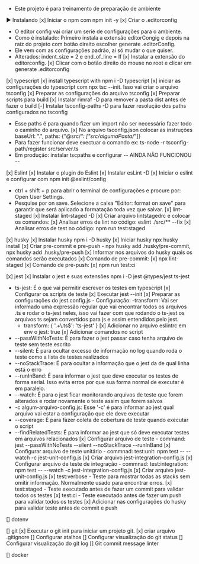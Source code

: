 - Este projeto é para treinamento de preparação de ambiente
 
► Instalando
 [x] Iniciar o npm com npm init -y
 [x] Criar o .editorconfig
  - O editor config vai criar um serie de configurações para o ambiente.
  - Como é instalado: Primeiro instala a extensão editorCongig e depois na raiz do projeto com botão direito escolher generate .editorConfig.
  - Ele vem com as configurações padrão, ai só mudar o que quiser.
  - Alterados: indent_size = 2 e end_of_line = lf
  [x] Instalar a extensão do editorconfig.
  [x] Clicar com o botão direito do mouse no root e clicar em generate .editorconfig

 [x] typescript
  [x] install typescript with npm i -D typescript
  [x] iniciar as configurações do typescript com npx tsc --init. Isso vai criar o arquivo tsconfig
  [x] Preparar as configurações do arquivo tsconfig
  [x] Preparar scripts para build
  [x] Instalar rimraf -D para remover a pasta dist antes de fazer o build
  [-] Instalar tsconfig-paths -D para fazer resolução dos paths configurados no tsconfig
   - Esse paths é para quando fizer um import não ser necessário fazer todo o caminho do arquivo.
   [x] No arquivo tsconfig.json colocar as instruções baseUrl: ".", paths: {"@src/*": ["src/algumaPasta/*"]}
   - Para fazer funcionar deve exectuar o comando ex: ts-node -r tsconfig-path/register src/server.ts
   - Em produção: instalar tscpaths e configurar -- AINDA NÃO FUNCIONOU --

 [x] Eslint
  [x] Instalar o plugin do Eslint
  [x] Instalar esLint -D
  [x] Iniciar o eslint e configurar com npm init @eslint/config
  - ctrl + shift + p para abrir o terminal de configurações e procure por: Open User Settings.
  - Pesquise por on save. Selecione a caixa "Editor: format on save" para garantir que será aplicado a formatação toda vez que salvar.
  [x] lint-staged
   [x] Instalar lint-staged -D
   [x] Criar arquivo lintstagedrc e colocar os comandos:
    [x] Analisar erros de lint no código: eslint ./src/** --fix
    [x] Analisar erros de test no código: npm run test:staged

 [x] husky
  [x] Instalar husky npm i -D husky
  [x] Iniciar husky npx husky install
  [x] Criar pre-commit e pre-push - npx husky add .husky/pre-commit, npx husky add .husky/pre-push
  [x] Informar nos arquivos do husky quais os comandos serão executados
   [x] Comando de pre-commit: 
    [x] npx lint-staged
   [x] Comando de pre-push: 
    [x] npm run test:ci

 [x] jest
  [x] Instalar o jest e suas extensões npm i -D jest @types/jest ts-jest
   - ts-jest: É o que vai permitir escrever os testes em typescript
  [x] Configurar os scripts de teste
   [x] Executar jest --init
   [x] Preparar as configurações do jest.config.js
    - Configuração: 
     -transform: Vai ser informado uma expressão regular que vai encontrar todos os arquivos .ts e rodar o ts-jest neles, isso vai fazer com que rodando o ts-jest os arquivos ts sejam convertidos para js e assim entendidos pelo jest.
     - transform: { '.+\\.ts$': 'ts-jest' }
  [x] Adicionar no arquivo eslintrc em env o jest: true
  [x] Adicionar comandos no script
   - --passWithNoTests: É para fazer o jest passar caso tenha arquivo de teste sem teste escrito 
   - --silent: É para ocultar excesso de informação no log quando roda o teste como a lista de testes realizados
   - --noStackTrace: É para ocultar a informação que o jest da de qual linha está o erro
   - --runInBand: É para informar o jest que deve executar os testes de forma serial. Isso evita erros por que sua forma normal de executar é em paralelo.
   - --watch: É para o jest ficar monitorando arquivos de teste que forem alterados e rodar novamente o teste assim que forem salvos
   - -c algum-arquivo-config.js: Esse '-c' é para informar ao jest qual arquivo vai estar a configuração que ele deve executar
   - --coverage: É para fazer coleta de cobertura de teste quando executar o script
   - --findRelatedTests: É para informar ao jest que só deve executar testes em arquivos relacionados
   [x] Configurar arquivo de teste
    - command: jest --passWithNoTests --silent --noStackTrace --runInBand
   [x] Configurar arquivo de teste unitário
    - commnad: test:unit: npm test -- --watch -c jest-unit-config.js
    [x] Criar arquivo jest-integration-config.js
   [x] Configurar arquivo de teste de integração
    - commnad: test:integration: npm test -- --watch -c jest-integration-config.js
    [x] Criar arquivo jest-unit-config.js
   [x] test:verbose
    - Teste para mostrar todas as stacks sem omitir informação. Normalmente usado para encontrar erros.
   [x] test:staged
    - Teste executado antes de fazer um commit para validar todos os testes
   [x] test:ci
    - Teste executado antes de fazer um push para validar todos os testes
  [x] Adicionar nas configurações do husky para validar teste antes de commit e push

 [] dotenv

 [] git
  [x] Executar o git init para iniciar um projeto git.
  [x] criar arquivo .gitignore
  [] Configurar atalhos
  [] Configurar visualização do git status
  [] Configurar visualização do git log
  [] Git commit message linter

 [] docker